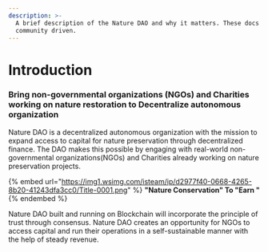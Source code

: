 ```yaml
---
description: >-
  A brief description of the Nature DAO and why it matters. These docs are
  community driven.
---
```


# Introduction

### **Bring non-governmental organizations (NGOs) and Charities working on nature restoration to Decentralize autonomous organization**

Nature DAO is a decentralized autonomous organization with the mission to expand access to capital for nature preservation through decentralized finance. The DAO makes this possible by engaging with real-world non-governmental organizations(NGOs) and Charities already working on nature preservation projects.

{% embed url="https://img1.wsimg.com/isteam/ip/d2977f40-0668-4265-8b20-41243dfa3cc0/Title-0001.png" %}
**"Nature Conservation" To "Earn "**
{% endembed %}

Nature DAO built and running on Blockchain will incorporate the principle of trust through consensus. Nature DAO creates an opportunity for NGOs to access capital and run their operations in a self-sustainable manner with the help of steady revenue.
